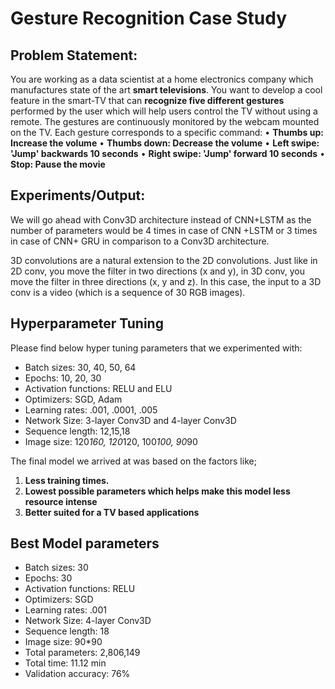 # Gesture Recognition Case Study

## Problem Statement:
You are working as a data scientist at a home electronics company which manufactures state of the art **smart televisions**. You want to develop a cool feature in the smart-TV that can **recognize five different gestures** performed by the user which will help users control the TV without using a remote. 
The gestures are continuously monitored by the webcam mounted on the TV. Each gesture corresponds to a specific command:
•	**Thumbs up:  Increase the volume**
•	**Thumbs down: Decrease the volume**
•	**Left swipe: 'Jump' backwards 10 seconds**
•	**Right swipe: 'Jump' forward 10 seconds**
•	**Stop: Pause the movie**

## Experiments/Output:
We will go ahead with Conv3D architecture instead of CNN+LSTM as the number of parameters would be 4 times in case of CNN +LSTM or 3 times in case of CNN+ GRU in comparison to a Conv3D architecture.

3D convolutions are a natural extension to the 2D convolutions. Just like in 2D conv, you move the filter in two directions (x and y), in 3D conv, you move the filter in three directions (x, y and z). In this case, the input to a 3D conv is a video (which is a sequence of 30 RGB images).

## Hyperparameter Tuning 
Please find below hyper tuning parameters that we experimented with:
  - Batch sizes: 30, 40, 50, 64
  - Epochs: 10, 20, 30
  - Activation functions: RELU and ELU
  - Optimizers: SGD, Adam
  - Learning rates: .001, .0001, .005 
  - Network Size: 3-layer Conv3D and 4-layer Conv3D  
  - Sequence length: 12,15,18
  - Image size: 120*160, 120*120, 100*100, 90*90

The final model we arrived at was based on the factors like;
1.	**Less training times.**
2.	**Lowest possible parameters which helps make this model less resource intense**
3.	**Better suited for a TV based applications**

## Best Model parameters
  - Batch sizes: 30 
  - Epochs: 30
  - Activation functions: RELU 
  - Optimizers: SGD 
  - Learning rates: .001 
  - Network Size: 4-layer Conv3D  
  - Sequence length: 18
  - Image size: 90*90
  - Total parameters: 2,806,149
  - Total time: 11.12 min
  - Validation accuracy: 76%


